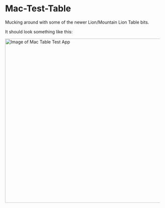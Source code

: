 Mac-Test-Table
==============

Mucking around with some of the newer Lion/Mountain Lion Table bits.

It should look something like this: <br />

<img src="http://mediumstack.com/uploads/p/puaw-full.jpg" width="594" height="534" alt="Image of Mac Table Test App" />